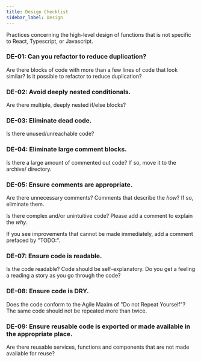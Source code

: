 ```yaml
---
title: Design Checklist
sidebar_label: Design
---
```


Practices concerning the high-level design of functions that is not specific to React, Typescript, or Javascript.

### DE-01: Can you refactor to reduce duplication?

Are there blocks of code with more than a few lines of code that look similar? Is it possible to refactor to reduce duplication?

### DE-02: Avoid deeply nested conditionals.

Are there multiple, deeply nested if/else blocks?

### DE-03: Eliminate dead code.

Is there unused/unreachable code?

### DE-04: Eliminate large comment blocks.

Is there a large amount of commented out code? If so, move it to the archive/ directory.

### DE-05: Ensure comments are appropriate.

Are there unnecessary comments? Comments that describe the _how_? If so, eliminate them.

Is there complex and/or unintuitive code? Please add a comment to explain the _why_.

If you see improvements that cannot be made immediately, add a comment prefaced by "TODO:".

### DE-07: Ensure code is readable.

Is the code readable? Code should be self-explanatory. Do you get a feeling a reading a story as you go through the code?

### DE-08: Ensure code is DRY.

Does the code conform to the Agile Maxim of "Do not Repeat Yourself"? The same code should not be repeated more than twice.

### DE-09: Ensure reusable code is exported or made available in the appropriate place.

Are there reusable services, functions and components that are not made available for reuse?

